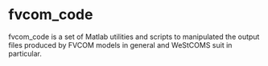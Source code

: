 # fvcom_code
fvcom_code is a set of Matlab utilities and  scripts to manipulated the output files produced by FVCOM models in general and WeStCOMS suit in particular. 
